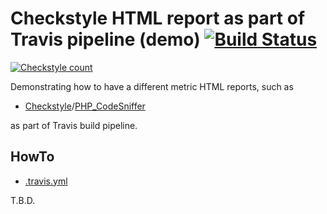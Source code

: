 # Checkstyle HTML report as part of Travis pipeline (demo) [![Build Status](https://travis-ci.org/SchulteMarkus/metric-html-report-as-part-of-travis-demo.svg?branch=github)](https://travis-ci.org/SchulteMarkus/metric-html-report-as-part-of-travis-demo)
[![Checkstyle count](https://s3.us-east-1.amazonaws.com/xml-metrics-to-html/github/markusschulte/metric-html-report-as-part-of-pipeline-demo/github/count.svg)](https://s3.eu-central-1.amazonaws.com/xml-metrics-to-html/github/markusschulte/metric-html-report-as-part-of-pipeline-demo/github/index.html)

Demonstrating how to have a different metric HTML reports, such as
- [Checkstyle](https://github.com/checkstyle/checkstyle)/[PHP_CodeSniffer](https://github.com/squizlabs/PHP_CodeSniffer)

as part of Travis build pipeline.

## HowTo

- [.travis.yml](.travis.yml)

T.B.D.
